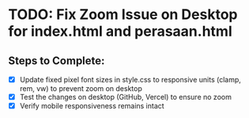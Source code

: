 # TODO: Fix Zoom Issue on Desktop for index.html and perasaan.html

## Steps to Complete:

- [x] Update fixed pixel font sizes in style.css to responsive units (clamp, rem, vw) to prevent zoom on desktop
- [x] Test the changes on desktop (GitHub, Vercel) to ensure no zoom
- [x] Verify mobile responsiveness remains intact
